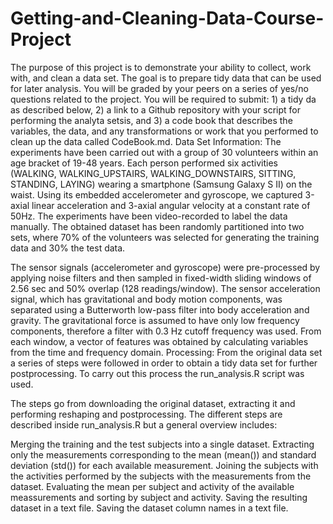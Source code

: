 # Getting-and-Cleaning-Data-Course-Project

 The purpose of this project is to demonstrate your ability to collect, work with, and clean a data set. 
 The goal is to prepare tidy data that can be used for later analysis. You will be graded by your peers 
 on a series of yes/no questions related to the project. You will be required to submit: 1) a tidy da as described below, 
 2) a link to a Github repository with your script for performing the analyta setsis, and 
 3) a code book that describes the variables, the data, and any transformations or work that 
 you performed to clean up the data called CodeBook.md.
 Data Set Information:
 The experiments have been carried out with a group of 30 volunteers within an age bracket of 19-48 years. Each person performed six activities (WALKING, WALKING_UPSTAIRS, WALKING_DOWNSTAIRS, SITTING, STANDING, LAYING) wearing a smartphone (Samsung Galaxy S II) on the waist. Using its embedded accelerometer and gyroscope, we captured 3-axial linear acceleration and 3-axial angular velocity at a constant rate of 50Hz. The experiments have been video-recorded to label the data manually. The obtained dataset has been randomly partitioned into two sets, where 70% of the volunteers was selected for generating the training data and 30% the test data.

The sensor signals (accelerometer and gyroscope) were pre-processed by applying noise filters and then sampled in fixed-width sliding windows of 2.56 sec and 50% overlap (128 readings/window). The sensor acceleration signal, which has gravitational and body motion components, was separated using a Butterworth low-pass filter into body acceleration and gravity. The gravitational force is assumed to have only low frequency components, therefore a filter with 0.3 Hz cutoff frequency was used. From each window, a vector of features was obtained by calculating variables from the time and frequency domain.
Processing:
From the original data set a series of steps were followed in order to obtain a tidy data set for further postprocessing. To carry out this process the run_analysis.R script was used.

The steps go from downloading the original dataset, extracting it and performing reshaping and postprocessing. The different steps are described inside run_analysis.R but a general overview includes:

Merging the training and the test subjects into a single dataset.
Extracting only the measurements corresponding to the mean (mean()) and standard deviation (std()) for each available measurement.
Joining the subjects with the activities performed by the subjects with the measurements from the dataset.
Evaluating the mean per subject and activity of the available meassurements and sorting by subject and activity.
Saving the resulting dataset in a text file.
Saving the dataset column names in a text file.
